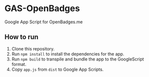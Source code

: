 # GAS-OpenBadges

Google App Script for OpenBadges.me

## How to run

1. Clone this repository.
2. Run `npm install` to install the dependencies for the app.
3. Run `npm build` to transpile and bundle the app to the GoogleScript format.
4. Copy `app.js` from `dist` to Google App Scripts.